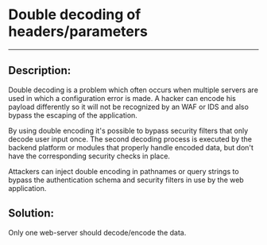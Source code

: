 # Double decoding of headers/parameters
-------

## Description:

Double decoding is a problem which often occurs when multiple servers are used in which a
configuration error is made.
A hacker can encode his payload differently so it will not be recognized by an WAF or IDS
and also bypass the escaping of the application.

By using double encoding it's possible to bypass security filters that only decode user
input once. The second decoding process is executed by the backend platform or modules
that properly handle encoded data, but don't have the corresponding security checks in
place.

Attackers can inject double encoding in pathnames or query strings to bypass the
authentication schema and security filters in use by the web application.

## Solution:

Only one web-server should decode/encode the data.
